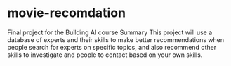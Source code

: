 # movie-recomdation
Final project for the Building AI course
Summary
This project will use a database of experts and their skills to make better recommendations when people search for experts on specific topics, and also recommend other skills to investigate and people to contact based on your own skills.
